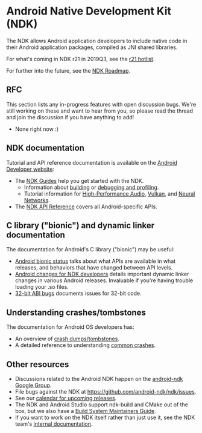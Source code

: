# Android Native Development Kit (NDK)

The NDK allows Android application developers to include
native code in their Android application packages, compiled as JNI shared
libraries.

For what's coming in NDK r21 in 2019Q3, see the [r21 hotlist](https://github.com/android-ndk/ndk/milestone/20).

For further into the future, see the [NDK Roadmap](https://android.googlesource.com/platform/ndk/+/master/docs/Roadmap.md).

## RFC

This section lists any in-progress features with open discussion bugs. We're
still working on these and want to hear from you, so please read the thread and
join the discussion if you have anything to add!

 * None right now :)

## NDK documentation

Tutorial and API reference documentation is available on the [Android Developer website](https://developer.android.com/ndk/):
   * The [NDK Guides](https://developer.android.com/ndk/guides/) help you get started with the NDK.
     * Information about [building](https://developer.android.com/ndk/guides/build)
       or [debugging and profiling](https://developer.android.com/ndk/guides/debug).
     * Tutorial information for
       [High-Performance Audio](https://developer.android.com/ndk/guides/audio),
       [Vulkan](https://developer.android.com/ndk/guides/graphics), and
       [Neural Networks](https://developer.android.com/ndk/guides/neuralnetworks).
   * The [NDK API Reference](https://developer.android.com/ndk/reference) covers all Android-specific APIs.

## C library ("bionic") and dynamic linker documentation

The documentation for Android's C library ("bionic") may be useful:
   * [Android bionic status](https://android.googlesource.com/platform/bionic/+/master/docs/status.md) talks
     about what APIs are available in what releases, and behaviors that have changed between API levels.
   * [Android changes for NDK developers](https://android.googlesource.com/platform/bionic/+/master/android-changes-for-ndk-developers.md)
     details important dynamic linker changes in various Android releases. Invaluable if
     you're having trouble loading your .so files.
   * [32-bit ABI bugs](https://android.googlesource.com/platform/bionic/+/master/docs/32-bit-abi.md)
     documents issues for 32-bit code.

## Understanding crashes/tombstones

The documentation for Android OS developers has:
   * An overview of [crash dumps/tombstones](https://source.android.com/devices/tech/debug).
   * A detailed reference to understanding [common crashes](https://source.android.com/devices/tech/debug/native-crash).

## Other resources

 * Discussions related to the Android NDK happen on the [android-ndk Google
   Group](http://groups.google.com/group/android-ndk).
 * File bugs against the NDK at https://github.com/android-ndk/ndk/issues.
 * See our [calendar for upcoming releases](https://github.com/android-ndk/ndk/wiki).
 * The NDK and Android Studio support ndk-build and CMake out of the box, but we also have a
   [Build System Maintainers Guide](https://android.googlesource.com/platform/ndk/+/master/docs/BuildSystemMaintainers.md).
 * If you want to work _on_ the NDK itself rather than just use it, see the NDK team's
[internal documentation](https://android.googlesource.com/platform/ndk/+/master/README.md).
